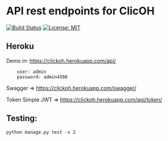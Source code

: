 # API rest endpoints for ClicOH

[![Build Status](https://app.travis-ci.com/fstnando/clickoh.svg?branch=main)](https://app.travis-ci.com/fstnando/clickoh)
[![License: MIT](https://img.shields.io/badge/License-MIT-yellow.svg)](https://opensource.org/licenses/MIT)

## Heroku

Demo in: https://clickoh.herokuapp.com/api/

        user: admin
        password: admin4598

Swagger => https://clickoh.herokuapp.com/swagger/

Token Simple JWT => https://clickoh.herokuapp.com/api/token/

## Testing:

    python manage.py test -v 2
